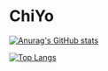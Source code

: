 # ChiYo


[![Anurag's GitHub stats](https://github-readme-stats.vercel.app/api?username=ChiYoPU&hide=stars?theme=Gradient_icons=true)](https://github.com/ChiYoPU/github-readme-stats)


[![Top Langs](https://github-readme-stats.vercel.app/api/top-langs/?username=ChiYoPU&theme=Gradient_icons=true&layout=compact)](https://github.com/ChiYoPU/github-readme-stats)
